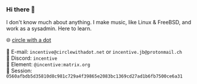 ### Hi there 👋

I don't know much about anything. I make music, like Linux & FreeBSD, and work as a sysadmin. Here to learn.
  
🌐 [circle with a dot](https://circlewithadot.net)

📧 E-mail: `incentive@circlewithadot.net` or `incentive.jb@protonmail.ch`  
💬 Discord: `incentive`  
💬 Element: `@incentive:matrix.org`  
💬 Session: `0560afbdb5d35810d8c981c729a4f39865e2083bc1369cd27ad1b6fb7500ce6a31`
